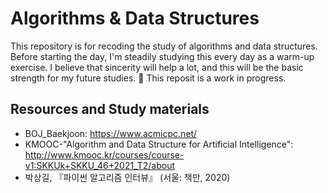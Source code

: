 # Algorithms & Data Structures
This repository is for recoding the study of algorithms and data structures. Before starting the day, I'm steadily studying this every day as a warm-up exercise. I believe that sincerity will help a lot, and this will be the basic strength for my future studies. &#128170; This reposit is a work in progress.
  
  
## Resources and Study materials
- BOJ_Baekjoon: https://www.acmicpc.net/
- KMOOC-"Algorithm and Data Structure for Artificial Intelligence": http://www.kmooc.kr/courses/course-v1:SKKUk+SKKU_46+2021_T2/about
- 박상길, 『파이썬 알고리즘 인터뷰』 (서울: 책만, 2020)
